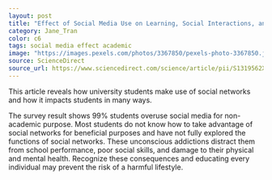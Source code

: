```yaml
---
layout: post
title: "Effect of Social Media Use on Learning, Social Interactions, and Sleep Duration Among University Students"
category: Jane_Tran
color: c6
tags: social media effect academic
image: "https://images.pexels.com/photos/3367850/pexels-photo-3367850.jpeg?cs=srgb&dl=pexels-mikotoraw-photographer-3367850.jpg&fm=jpg"
source: ScienceDirect
source_url: https://www.sciencedirect.com/science/article/pii/S1319562X21000103
---
```


This article reveals how university students make use of social networks and how it impacts students in many ways.
<!--more-->

The survey result shows 99% students overuse social media for non-academic purpose.
Most students do not know how to take advantage of social networks for beneficial purposes and have not fully explored the functions of social networks.
These unconscious addictions distract them from school performance, poor social skills, and damage to their physical and mental health.
Recognize these consequences and educating every individual may prevent the risk of a harmful lifestyle.
